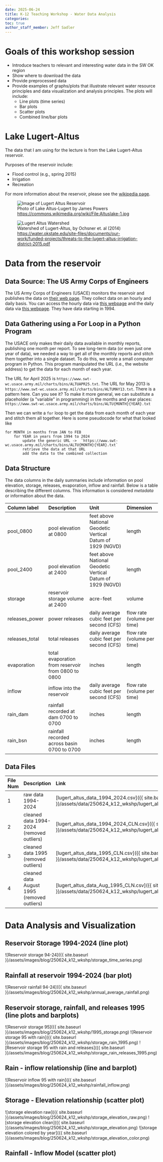 ```yaml
---
date: 2025-06-24
title: K-12 Teaching Workshop - Water Data Analysis
categories:
toc: true
author_staff_member: Jeff Sadler
---
```


# Goals of this workshop session
- Introduce teachers to relevant and interesting water data in the SW OK region
- Show where to download the data
- Provide preprocessed data
- Provide examples of graphs/plots that illustrate relevant water resource principles and data visualization and analysis principles. The plots will include:
    - Line plots (time series)
    - Bar plots
    - Scatter plots
    - Combined line/bar plots

# Lake Lugert-Altus

The data that I am using for the lecture is from the Lake Lugert-Altus reservoir.

Purposes of the reservoir include:
- Flood control (e.g., spring 2015)
- Irrigation
- Recreation 

For more information about the reservoir, please see the [wikipedia page](https://en.wikipedia.org/wiki/Lake_Altus-Lugert).

<figure>
    <img src="{{ site.baseurl }}/assets/images/blog/250624_k12_wkshp/960px-Altuslake-1.jpg" alt="Image of Lugert Altus Reservoir">
    <figcaption>Photo of Lake Altus-Lugert by James Powers <a href="https://commons.wikimedia.org/wiki/File:Altuslake-1.jpg">https://commons.wikimedia.org/wiki/File:Altuslake-1.jpg</a></figcaption>
</figure>

<figure>
    <img src="{{ site.baseurl }}/assets/images/blog/250624_k12_wkshp/lugert_altus_watershed.jpeg" alt="Lugert Altus Watershed">
    <figcaption>Watershed of Lugert-Altus, by Ochsner et. al (2014) <a href="https://water.okstate.edu/site-files/documents/our-work/funded-projects/threats-to-the-lugert-altus-irrigation-district-2015.pdf">https://water.okstate.edu/site-files/documents/our-work/funded-projects/threats-to-the-lugert-altus-irrigation-district-2015.pdf</a></figcaption>
</figure>

# Data from the reservoir
## Data Source: The US Army Corps of Engineers
The US Army Corps of Engineers (USACE) monitors the reservoir and publishes the data on [their web page](https://www.swt-wc.usace.army.mil/ALTU.lakepage.html).
They collect data on an hourly and daily basis.
You can access the hourly data via [this webpage](https://www.swt-wc.usace.army.mil/webdata/gagedata/ALTO2.current.html) and the daily data via [this webpage](https://www.swt-wc.usace.army.mil/charts/?monthly&proj=ALTU).
They have data starting in 1994.

## Data Gathering using a For Loop in a Python Program
The USACE only makes their daily data available in monthly reports, publishing one month per report. 
To see long-term data (or even just one year of data), we needed a way to get all of the monthly reports and stitch them together into a single dataset.
To do this, we wrote a small computer program in Python. 
This program manipulated the URL (i.e., the website address) to get the data for each month of each year.

The URL for April 2025 is `https://www.swt-wc.usace.army.mil/charts/bins/ALTUAPR25.txt`.
The URL for May 2013 is `https://www.swt-wc.usace.army.mil/charts/bins/ALTUMAY13.txt`.
There is a pattern here. 
Can you see it?
To make it more general, we can substitute a placeholder (a "variable" in programming) in the months and year places: `https://www.swt-wc.usace.army.mil/charts/bins/ALTU{MONTH}{YEAR}.txt`

Then we can write a `for` loop to get the data from each month of each year and stitch them all together.
Here is some pseudocode for what that looked like

```
for MONTH in months from JAN to FEB
    for YEAR in years from 1994 to 2024
        update the generic URL ->  `https://www.swt-wc.usace.army.mil/charts/bins/ALTU{MONTH}{YEAR}.txt`
        retrieve the data at that URL
        add the data to the combined collection
```



## Data Structure
The data columns in the daily summaries include information on pool elevation, storage, releases, evaporation, inflow and rainfall. Below is a table describing the different columns. This information is considered _metadata_ or information about the data.

Column label | Description | Unit | Dimension
:-- | :-- | :-- | :--
pool_0800 | pool elevation at 0800 | feet above National Geodetic Vertical Datum of 1929 (NGVD) | length 
pool_2400 | pool elevation at 2400 | feet above National Geodetic Vertical Datum of 1929 (NGVD) | length 
storage | reservoir storage volume at 2400 | acre-feet | volume
releases_power | power releases | daily average cubic feet per second (CFS) | flow rate (volume per time)
releases_total | total releases | daily average cubic feet per second (CFS) | flow rate (volume per time)
evaporation | total evaporation from reservoir from 0800 to 0800 | inches | length 
inflow | inflow into the reservoir  | daily average cubic feet per second (CFS) | flow rate (volume per time)
rain_dam | rainfall recorded at dam 0700 to 0700 | inches | length 
rain_bsn | rainfall recorded across basin 0700 to 0700 | inches | length 

## Data Files

File Num | Description | Link
:-- | :-- | :--
1 | raw data 1994-2024 | [lugert_altus_data_1994_2024.csv]({{ site.baseurl }}/assets/data/250624_k12_wkshp/lugert_altus_data_1994_2024.csv)
2 | cleaned data 1994-2024 (removed outliers)| [lugert_altus_data_1994_2024_CLN.csv]({{ site.baseurl }}/assets/data/250624_k12_wkshp/lugert_altus_data_1994_2024_CLN.csv)
3 | cleaned data 1995 (removed outliers)| [lugert_altus_data_1995_CLN.csv]({{ site.baseurl }}/assets/data/250624_k12_wkshp/lugert_altus_data_1995_CLN.csv)
4 | cleaned data August 1995 (removed outliers)| [lugert_altus_data_Aug_1995_CLN.csv]({{ site.baseurl }}/assets/data/250624_k12_wkshp/lugert_altus_data_Aug_1995_CLN.csv)


# Data Analysis and Visualization
## Reservoir Storage 1994-2024 (line plot)
![Reservoir storage 94-24]({{ site.baseurl }}/assets/images/blog/250624_k12_wkshp/storage_time_series.png)
## Rainfall at reservoir 1994-2024 (bar plot)
![Reservoir rainfall 94-24]({{ site.baseurl }}/assets/images/blog/250624_k12_wkshp/annual_average_rainfall.png)
## Reservoir storage, rainfall, and releases 1995 (line plots and barplots)
![Reservoir storage 95]({{ site.baseurl }}/assets/images/blog/250624_k12_wkshp/1995_storage.png)
![Reservoir storage 95 with rain]({{ site.baseurl }}/assets/images/blog/250624_k12_wkshp/storage_rain_1995.png)
![Reservoir storage 95 with rain and releases]({{ site.baseurl }}/assets/images/blog/250624_k12_wkshp/storage_rain_releases_1995.png)
## Rain - inflow relationship (line and barplot)
![Reservoir inflow 95 with rain]({{ site.baseurl }}/assets/images/blog/250624_k12_wkshp/rainfall_inflow.png)
## Storage - Elevation relationship (scatter plot)
![storage elevation raw]({{ site.baseurl }}/assets/images/blog/250624_k12_wkshp/storage_elevation_raw.png)
![storage elevation clean]({{ site.baseurl }}/assets/images/blog/250624_k12_wkshp/storage_elevation.png)
![storage elevation colored by year]({{ site.baseurl }}/assets/images/blog/250624_k12_wkshp/storage_elevation_color.png)
## Rainfall - Inflow Model (scatter plot)




